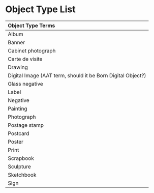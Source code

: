 # Object Type List

| Object Type Terms |
| :--- |
| Album |
| Banner |
| Cabinet photograph |
| Carte de visite |
| Drawing |
| Digital Image \(AAT term, should it be Born Digital Object?\) |
| Glass negative |
| Label |
| Negative |
| Painting |
| Photograph |
| Postage stamp |
| Postcard |
| Poster |
| Print |
| Scrapbook |
| Sculpture |
| Sketchbook |
| Sign |

